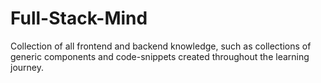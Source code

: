 # Full-Stack-Mind
Collection of all frontend and backend knowledge, such as collections of generic components and code-snippets created throughout the learning journey.

